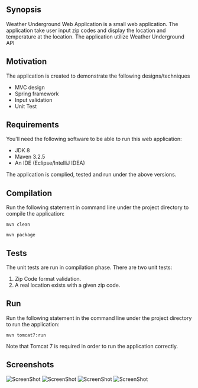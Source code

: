 ## Synopsis
Weather Underground Web Application is a small web application. The application take user input zip codes and display the location and temperature at the location. The application utilize Weather Underground API 

## Motivation
The application is created to demonstrate the following designs/techniques

* MVC design
* Spring framework
* Input validation
* Unit Test

## Requirements
You'll need the following software to be able to run this web application:

* JDK 8
* Maven 3.2.5
* An IDE (Eclipse/IntelliJ IDEA)

The application is complied, tested and run under the above versions.

## Compilation
Run the following statement in command line under the project directory to compile the application:

    mvn clean

    mvn package

## Tests
The unit tests are run in compilation phase. There are two unit tests:

1. Zip Code format validation.
2. A real location exists with a given zip code. 

## Run
Run the following statement in the command line under the project directory to run the application:

    mvn tomcat7:run

Note that Tomcat 7 is required in order to run the application correctly.

## Screenshots
![ScreenShot](https://raw.github.com/thaitrunghieu/WUndergroundWebApp/master/screenshot/home.PNG)
![ScreenShot](https://raw.github.com/thaitrunghieu/WUndergroundWebApp/master/screenshot/validLocation.PNG)
![ScreenShot](https://raw.github.com/thaitrunghieu/WUndergroundWebApp/master/screenshot/invalidLocation.PNG)
![ScreenShot](https://raw.github.com/thaitrunghieu/WUndergroundWebApp/master/screenshot/invalidZipCodeFormat.PNG)
